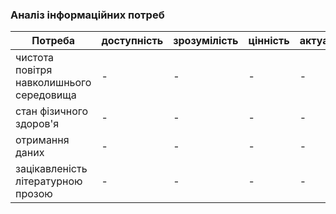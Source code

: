 ### Аналіз інформаційних потреб
| Потреба                         | доступність     | зрозумілість     | цінність      | актуальність     |
| ------------------------------- | --------------- | ---------------- | ------------- | ---------------- |
| чистота повітря навколишнього середовища | - | - | - | - |
| стан фізичного здоров'я | - | - | - | - |
| отримання даних | - | - | - | - |
| зацікавленість літературною прозою | - | - | - | - |
